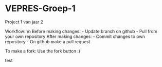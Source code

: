 # VEPRES-Groep-1
Project 1 van jaar 2

Workflow: \n
	Before making changes:
		- Update branch on github
		- Pull from your own repository
	After making changes:
		- Commit changes to own repository
		- On github make a pull request

To make a fork:
	Use the fork button :)

test
